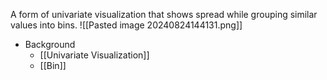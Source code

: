 A form of univariate visualization that shows spread while grouping similar values into bins.
![[Pasted image 20240824144131.png]]
* Background
	* [[Univariate Visualization]]
	* [[Bin]]